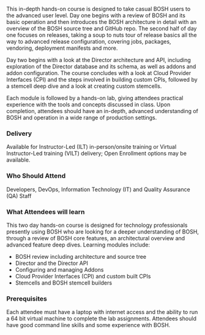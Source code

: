 <!-- BOSH Advanced -->

This in-depth hands-on course is designed to take casual BOSH users to the advanced user level. Day one begins with a review of BOSH and its basic operation and then introduces the BOSH architecture in detail with an overview of the BOSH source tree and GitHub repo. The second half of day one focuses on releases, taking a soup to nuts tour of release basics all the way to advanced release configuration, covering jobs, packages, vendoring, deployment manifests and more.

Day two begins with a look at the Director architecture and API, including exploration of the Director database and its schema, as well as addons and addon configuration. The course concludes with a look at Cloud Provider Interfaces (CPI) and the steps involved in building custom CPIs, followed by a stemcell deep dive and a look at creating custom stemcells.

Each module is followed by a hands-on lab, giving attendees practical experience with the tools and concepts discussed in class. Upon completion, attendees should have an in-depth, advanced understanding of BOSH and operation in a wide range of production settings.


### Delivery

Available for Instructor-Led (ILT) in-person/onsite training or Virtual Instructor-Led training (VILT) delivery; Open Enrollment options may be available.


### Who Should Attend

Developers, DevOps, Information Technology (IT) and Quality Assurance (QA) Staff


### What Attendees will learn

This two day hands-on course is designed for technology professionals presently using BOSH who are looking for a deeper
understanding of BOSH, through a review of BOSH core features, an architectural overview and advanced feature deep
dives. Learning modules include:

- BOSH review including architecture and source tree
- Director and the Director API
- Configuring and managing Addons
- Cloud Provider Interfaces (CPI) and custom built CPIs
- Stemcells and BOSH stemcell builders


### Prerequisites

Each attendee must have a laptop with internet access and the ability to run a 64 bit virtual machine to complete the
lab assignments. Attendees should have good command line skills and some experience with BOSH.
